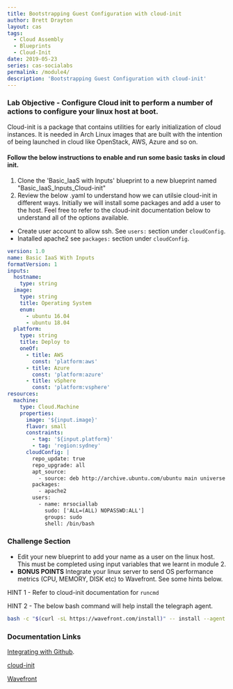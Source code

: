 ```yaml
---
title: Bootstrapping Guest Configuration with cloud-init
author: Brett Drayton
layout: cas
tags:
  - Cloud Assembly
  - Blueprints
  - Cloud-Init
date: 2019-05-23
series: cas-socialabs
permalink: /module4/
description: 'Bootstrapping Guest Configuration with cloud-init'
---
```


### Lab Objective - Configure Cloud init to perform a number of actions to configure your linux host at boot.
Cloud-init is a package that contains utilities for early initialization of cloud instances. It is needed in Arch Linux images that are built with the intention of being launched in cloud like OpenStack, AWS, Azure and so on.

#### Follow the below instructions to enable and run some basic tasks in cloud init.

1. Clone the 'Basic_IaaS with Inputs' blueprint to a new blueprint named "Basic_IaaS_Inputs_Cloud-init"
2. Review the below .yaml to understand how we can utilsie cloud-init in different ways. Initially we will install some packages and add a user to the host. Feel free to refer to the cloud-init documentation below to understand all of the options available.
* Create user account to allow ssh. See `users:` section under `cloudConfig`.
* Inatalled apache2 see `packages:` section under `cloudConfig`.


```yaml
version: 1.0
name: Basic IaaS With Inputs
formatVersion: 1
inputs:
  hostname:
    type: string
  image:
    type: string
    title: Operating System
    enum:
      - ubuntu 16.04
      - ubuntu 18.04
  platform:
    type: string
    title: Deploy to
    oneOf:
      - title: AWS
        const: 'platform:aws'
      - title: Azure
        const: 'platform:azure'
      - title: vSphere
        const: 'platform:vsphere'
resources:
  machine:
    type: Cloud.Machine
    properties:
      image: '${input.image}'
      flavor: small
      constraints:
        - tag: '${input.platform}'
        - tag: 'region:sydney'
      cloudConfig: |
        repo_update: true
        repo_upgrade: all
        apt_source:
          - source: deb http://archive.ubuntu.com/ubuntu main universe multiverse restricted
        packages:
          - apache2
        users:
          - name: mrsociallab
            sudo: ['ALL=(ALL) NOPASSWD:ALL']
            groups: sudo
            shell: /bin/bash
```

### Challenge Section
- Edit your new blueprint to add your name as a user on the linux host. This must be completed using input variables that we learnt in module 2.
- <b>BONUS POINTS</b> Integrate your linux server to send OS performance metrics (CPU, MEMORY, DISK etc) to Wavefront. See some hints below.

HINT 1 - Refer to cloud-init documentation for `runcmd`

HINT 2 - The below bash command will help install the telegraph agent.
```bash
bash -c "$(curl -sL https://wavefront.com/install)" -- install --agent --proxy-address ip-10-200-200-229.ap-southeast-2.compute.internal  --proxy-port 2878
```

### Documentation Links
[Integrating with Github](https://docs.vmware.com/en/VMware-Cloud-Assembly/services/Using-and-Managing/GUID-86778362-8C3B-4276-9F83-33E320EC960E.html).

[cloud-init](https://cloudinit.readthedocs.io/en/latest/)

[Wavefront](https://docs.wavefront.com/linux.html)

